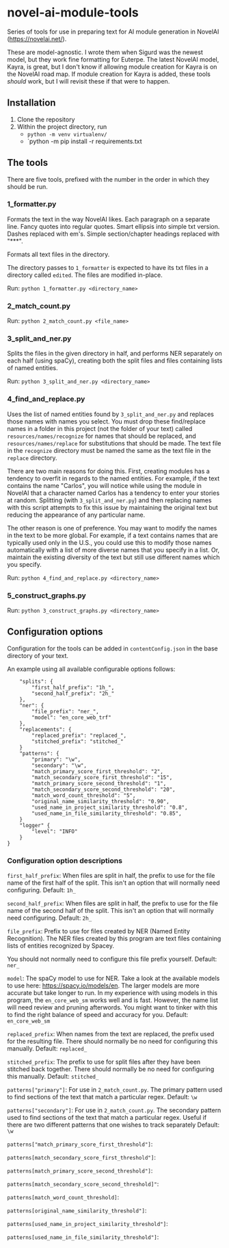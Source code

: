 # novel-ai-module-tools
Series of tools for use in preparing text for AI module generation in NovelAI (https://novelai.net/). 

These are model-agnostic. I wrote them when Sigurd was the newest model, but they work fine formatting for Euterpe. The latest NovelAI model, Kayra, is great, but I don't know if allowing module creation for Kayra is on the NovelAI road map. If module creation for Kayra is added, these tools _should_ work, but I will revisit these if that were to happen.

## Installation
1. Clone the repository
2. Within the project directory, run
   - `python -m venv virtualenv/`
   - `python -m pip install -r requirements.txt


## The tools
There are five tools, prefixed with the number in the order in which they should be run.

### 1_formatter.py
Formats the text in the way NovelAI likes. Each paragraph on a separate line. Fancy quotes into regular quotes. Smart ellipsis into simple txt version. Dashes replaced with em's. Simple section/chapter headings replaced with "***".

Formats all text files in the directory.

The directory passes to `1_formatter` is expected to have its txt files in a directory called `edited`. The files are modified in-place.

Run: `python 1_formatter.py <directory_name>`

### 2_match_count.py
Run: `python 2_match_count.py <file_name>`

### 3_split_and_ner.py
Splits the files in the given directory in half, and performs NER separately on each half (using spaCy), creating both the split files and files containing lists of named entities.

Run: `python 3_split_and_ner.py <directory_name>`

### 4_find_and_replace.py
Uses the list of named entities found by `3_split_and_ner.py` and replaces those 
names with names you select. You must drop these find/replace names in a folder in this project (not the folder of your text) called `resources/names/recognize` for names that should be replaced, and `resources/names/replace` for substitutions that should be made. The text file in the `recognize` directory must be named the same as the text file in the `replace` directory.

There are two main reasons for doing this. First, creating modules has a tendency to overfit in regards to the named entities. For example, if the text
contains the name "Carlos", you will notice while using the module in NovelAI that a character named Carlos has a tendency to enter your stories at random. 
Splitting (with `3_split_and_ner.py`) and then replacing names with this script 
attempts to fix this issue by maintaining the original text but reducing the 
appearance of any particular name.

The other reason is one of preference. You may want to modify the names in the text to be more global. For example, if a text contains names that are typically used only in the U.S., you could use this to modify those names automatically 
with a list of more diverse names that you specify in a list. Or, maintain the existing diversity of the text but still use different names which you specify.

Run: `python 4_find_and_replace.py <directory_name>`

### 5_construct_graphs.py
Run: `python 3_construct_graphs.py <directory_name>`


## Configuration options
Configuration for the tools can be added in `contentConfig.json` in the base directory of your text.

An example using all available configurable options follows:
```{
    "splits": {
        "first_half_prefix": "1h_",
        "second_half_prefix": "2h_"
    },
    "ner": {
        "file_prefix": "ner_",
        "model": "en_core_web_trf"
    },
    "replacements": {
        "replaced_prefix": "replaced_",
        "stitched_prefix": "stitched_"
    }
    "patterns": {
        "primary": "\w",
        "secondary": "\w",
        "match_primary_score_first_threshold": "2",
        "match_secondary_score_first_threshold": "15",
        "match_primary_score_second_threshold": "1",
        "match_secondary_score_second_threshold": "20",
        "match_word_count_threshold": "5",
        "original_name_similarity_threshold": "0.90",
        "used_name_in_project_similarity_threshold": "0.8",
        "used_name_in_file_similarity_threshold": "0.85",
    }
    "logger" {
        "level": "INFO"
    }
}
```

### Configuration option descriptions
`first_half_prefix`: When files are split in half, the prefix to use for the file name of the first half of the split. This isn't an option that will normally need configuring.
Default: `1h_`

`second_half_prefix`: When files are split in half, the prefix to use for the file name of the second half of the split. This isn't an option that will normally need configuring.
Default: `2h_`

`file_prefix`: Prefix to use for files created by NER (Named Entity Recognition). The NER files created by this program are text files containing lists of entities recognized by Spacey.

You should not normally need to configure this file prefix yourself. Default: `ner_`

`model`: The spaCy model to use for NER. Take a look at the available models to use here: https://spacy.io/models/en. The larger models are more accurate but take longer to run. In my experience with using models in this program, the `en_core_web_sm` works well and is fast. However, the name list will need review and pruning afterwords. You might want to tinker with this to find the right balance of speed and accuracy for you.
Default: `en_core_web_sm`

`replaced_prefix`: When names from the text are replaced, the prefix used for the resulting file. There should normally be no need for configuring this manually.
Default: `replaced_`

`stitched_prefix`: The prefix to use for split files after they have been stitched back together. There should normally be no need for configuring this manually.
Default: `stitched_`

`patterns["primary"]`: For use in `2_match_count.py`. The primary pattern used to find sections of the text that match a particular regex.
Default: `\w`

`patterns["secondary"]`: For use in `2_match_count.py`. The secondary pattern used to find sections of the text that match a particular regex. Useful if there are two different patterns that one wishes to track separately
Default: `\w`

`patterns["match_primary_score_first_threshold"]`:

`patterns[match_secondary_score_first_threshold"]`:

`patterns[match_primary_score_second_threshold"]`:

`patterns[match_secondary_score_second_threshold]"`:

`patterns[match_word_count_threshold]`:

`patterns[original_name_similarity_threshold"]`:

`patterns[used_name_in_project_similarity_threshold"]`:

`patterns[used_name_in_file_similarity_threshold"]`:
